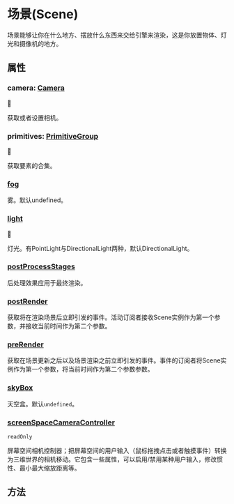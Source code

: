 # 场景(Scene)

场景能够让你在什么地方、摆放什么东西来交给引擎来渲染，这是你放置物体、灯光和摄像机的地方。

## 属性

### camera: [Camera](./Camera.md)

:triangular_flag_on_post:

获取或者设置相机。

### primitives: [PrimitiveGroup](../primitive/PrimitiveGroup.md)

:triangular_flag_on_post:

获取要素的合集。

### **[fog]()**

雾。默认undefined。

### **[light]()**

:triangular_flag_on_post:

灯光。有PointLight与DirectionalLight两种，默认DirectionalLight。

### **[postProcessStages]()**

后处理效果应用于最终渲染。

### **[postRender]()**

获取将在渲染场景后立即引发的事件。活动订阅者接收Scene实例作为第一个参数，并接收当前时间作为第二个参数。

### **[preRender]()**

获取在场景更新之后以及场景渲染之前立即引发的事件。事件的订阅者将Scene实例作为第一个参数，将当前时间作为第二个参数参数。

### **[skyBox]()**

天空盒。默认`undefined`。

### **[screenSpaceCameraController]()**

`readOnly`

屏幕空间相机控制器；把屏幕空间的用户输入（鼠标拖拽点击或者触摸事件）转换为三维世界的相机移动。它包含一些属性，可以启用/禁用某种用户输入，修改惯性、最小最大缩放距离等。

## 方法

